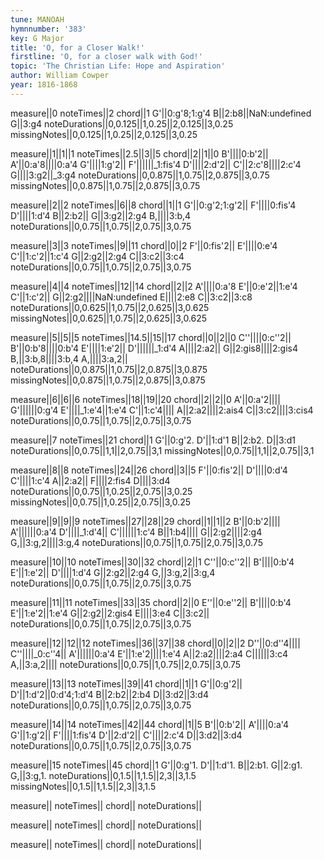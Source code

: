 ```yaml
---
tune: MANOAH
hymnnumber: '383'
key: G Major
title: 'O, for a Closer Walk!'
firstline: 'O, for a closer walk with God!'
topic: 'The Christian Life: Hope and Aspiration'
author: William Cowper
year: 1816-1868
---
```

measure||0
noteTimes||2
chord||1
G'||0:g'8;1:g'4
B||2:b8||NaN:undefined
G||3:g4
noteDurations||0,0.125||1,0.25||2,0.125||3,0.25
missingNotes||0,0.125||1,0.25||2,0.125||3,0.25

measure||1||1||1
noteTimes||2.5||3||5
chord||2||1||0
B'||||0:b'2||
A'||0:a'8||||0:a'4
G'||||1:g'2||
F'||||||_1:fis'4
D'||||2:d'2||
C'||2:c'8||||2:c'4
G||||3:g2||_3:g4
noteDurations||0,0.875||1,0.75||2,0.875||3,0.75
missingNotes||0,0.875||1,0.75||2,0.875||3,0.75

measure||2||2
noteTimes||6||8
chord||1||1
G'||0:g'2;1:g'2||
F'||||0:fis'4
D'||||1:d'4
B||2:b2||
G||3:g2||2:g4
B,||||3:b,4
noteDurations||0,0.75||1,0.75||2,0.75||3,0.75

measure||3||3
noteTimes||9||11
chord||0||2
F'||0:fis'2||
E'||||0:e'4
C'||1:c'2||1:c'4
G||2:g2||2:g4
C||3:c2||3:c4
noteDurations||0,0.75||1,0.75||2,0.75||3,0.75

measure||4||4
noteTimes||12||14
chord||2||2
A'||||0:a'8
E'||0:e'2||1:e'4
C'||1:c'2||
G||2:g2||||NaN:undefined
E||||2:e8
C||3:c2||3:c8
noteDurations||0,0.625||1,0.75||2,0.625||3,0.625
missingNotes||0,0.625||1,0.75||2,0.625||3,0.625

measure||5||5||5
noteTimes||14.5||15||17
chord||0||2||0
C''||||0:c''2||
B'||0:b'8||||0:b'4
E'||||1:e'2||
D'||||||_1:d'4
A||||2:a2||
G||2:gis8||||2:gis4
B,||3:b,8||||3:b,4
A,||||3:a,2||
noteDurations||0,0.875||1,0.75||2,0.875||3,0.875
missingNotes||0,0.875||1,0.75||2,0.875||3,0.875

measure||6||6||6
noteTimes||18||19||20
chord||2||2||0
A'||0:a'2||||
G'||||||0:g'4
E'||||_1:e'4||1:e'4
C'||1:c'4||||
A||2:a2||||2:ais4
C||3:c2||||3:cis4
noteDurations||0,0.75||1,0.75||2,0.75||3,0.75

measure||7
noteTimes||21
chord||1
G'||0:g'2.
D'||1:d'1
B||2:b2.
D||3:d1
noteDurations||0,0.75||1,1||2,0.75||3,1
missingNotes||0,0.75||1,1||2,0.75||3,1

measure||8||8
noteTimes||24||26
chord||3||5
F'||0:fis'2||
D'||||0:d'4
C'||||1:c'4
A||2:a2||
F||||2:fis4
D||||3:d4
noteDurations||0,0.75||1,0.25||2,0.75||3,0.25
missingNotes||0,0.75||1,0.25||2,0.75||3,0.25

measure||9||9||9
noteTimes||27||28||29
chord||1||1||2
B'||0:b'2||||
A'||||||0:a'4
D'||||_1:d'4||
C'||||||1:c'4
B||1:b4||||
G||2:g2||||2:g4
G,||3:g,2||||3:g,4
noteDurations||0,0.75||1,0.75||2,0.75||3,0.75

measure||10||10
noteTimes||30||32
chord||2||1
C''||0:c''2||
B'||||0:b'4
E'||1:e'2||
D'||||1:d'4
G||2:g2||2:g4
G,||3:g,2||3:g,4
noteDurations||0,0.75||1,0.75||2,0.75||3,0.75

measure||11||11
noteTimes||33||35
chord||2||0
E''||0:e''2||
B'||||0:b'4
E'||1:e'2||1:e'4
G||2:g2||2:gis4
E||||3:e4
C||3:c2||
noteDurations||0,0.75||1,0.75||2,0.75||3,0.75

measure||12||12||12
noteTimes||36||37||38
chord||0||2||2
D''||0:d''4||||
C''||||_0:c''4||
A'||||||0:a'4
E'||1:e'2||||1:e'4
A||2:a2||||2:a4
C||||||3:c4
A,||3:a,2||||
noteDurations||0,0.75||1,0.75||2,0.75||3,0.75

measure||13||13
noteTimes||39||41
chord||1||1
G'||0:g'2||
D'||1:d'2||0:d'4;1:d'4
B||2:b2||2:b4
D||3:d2||3:d4
noteDurations||0,0.75||1,0.75||2,0.75||3,0.75

measure||14||14
noteTimes||42||44
chord||1||5
B'||0:b'2||
A'||||0:a'4
G'||1:g'2||
F'||||1:fis'4
D'||2:d'2||
C'||||2:c'4
D||3:d2||3:d4
noteDurations||0,0.75||1,0.75||2,0.75||3,0.75

measure||15
noteTimes||45
chord||1
G'||0:g'1.
D'||1:d'1.
B||2:b1.
G||2:g1.
G,||3:g,1.
noteDurations||0,1.5||1,1.5||2,3||3,1.5
missingNotes||0,1.5||1,1.5||2,3||3,1.5

measure||
noteTimes||
chord||
noteDurations||

measure||
noteTimes||
chord||
noteDurations||

measure||
noteTimes||
chord||
noteDurations||

